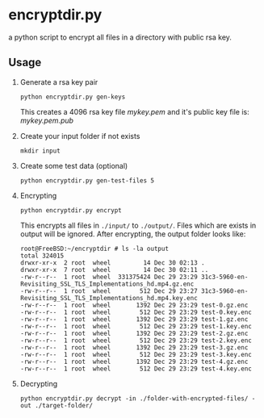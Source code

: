 encryptdir.py
=============

a python script to encrypt all files in a directory with public rsa key. 

## Usage
1. Generate a rsa key pair

	```
	python encryptdir.py gen-keys
	```

	This creates a 4096 rsa key file _mykey.pem_ and it's public key file is: _mykey.pem.pub_

1. Create your input folder if not exists

	```
	mkdir input
	```

1. Create some test data (optional)
	
	```
	python encryptdir.py gen-test-files 5
	```

1. Encrypting

	```
	python encryptdir.py encrypt
	```

	This encrypts all files in ```./input/``` to ```./output/```. Files which are exists in output will be ignored. After encrypting, the output folder looks like:

	```
	root@FreeBSD:~/encryptdir # ls -la output
	total 324015
	drwxr-xr-x  2 root  wheel         14 Dec 30 02:13 .
	drwxr-xr-x  7 root  wheel         14 Dec 30 02:11 ..
	-rw-r--r--  1 root  wheel  331375424 Dec 29 23:29 31c3-5960-en-Revisiting_SSL_TLS_Implementations_hd.mp4.gz.enc
	-rw-r--r--  1 root  wheel        512 Dec 29 23:27 31c3-5960-en-Revisiting_SSL_TLS_Implementations_hd.mp4.key.enc
	-rw-r--r--  1 root  wheel       1392 Dec 29 23:29 test-0.gz.enc
	-rw-r--r--  1 root  wheel        512 Dec 29 23:29 test-0.key.enc
	-rw-r--r--  1 root  wheel       1392 Dec 29 23:29 test-1.gz.enc
	-rw-r--r--  1 root  wheel        512 Dec 29 23:29 test-1.key.enc
	-rw-r--r--  1 root  wheel       1392 Dec 29 23:29 test-2.gz.enc
	-rw-r--r--  1 root  wheel        512 Dec 29 23:29 test-2.key.enc
	-rw-r--r--  1 root  wheel       1392 Dec 29 23:29 test-3.gz.enc
	-rw-r--r--  1 root  wheel        512 Dec 29 23:29 test-3.key.enc
	-rw-r--r--  1 root  wheel       1392 Dec 29 23:29 test-4.gz.enc
	-rw-r--r--  1 root  wheel        512 Dec 29 23:29 test-4.key.enc
	```


1. Decrypting
	
	```
	python encryptdir.py decrypt -in ./folder-with-encrypted-files/ -out ./target-folder/
	```


